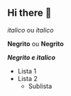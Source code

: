 ## Hi there 👋

<!--  Cabeçalho -->

*italico* ou _italico_

**Negrito** ou __Negrito__

___Negrito e italico___

- Lista 1
- Lista 2
    - Sublista

<!--
**Pinguuuuuuu/Pinguuuuuuu** is a ✨ _special_ ✨ repository because its `README.md` (this file) appears on your GitHub profile.

Here are some ideas to get you started:

- 🔭 I’m currently working on ...
- 🌱 I’m currently learning ...
- 👯 I’m looking to collaborate on ...
- 🤔 I’m looking for help with ...
- 💬 Ask me about ...
- 📫 How to reach me: ...
- 😄 Pronouns: ...
- ⚡ Fun fact: ...
-->
